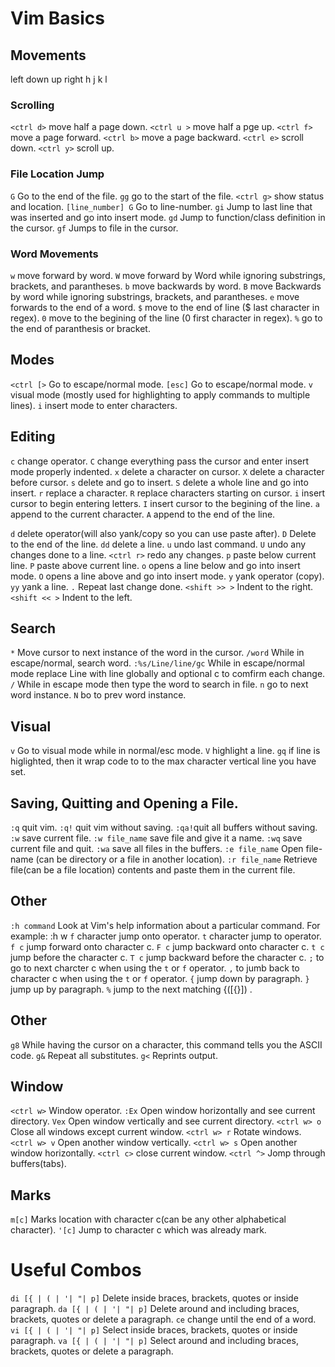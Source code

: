# Vim Basics

## Movements
left down up right
h    j    k  l

### Scrolling
`<ctrl d>` move half a page down.
`<ctrl u >` move half a pge up.
`<ctrl f>` move a page forward.
`<ctrl b>` move a page backward.
`<ctrl e>` scroll down.
`<ctrl y>` scroll up.

### File Location Jump
`G` Go to the end of the file.
`gg` go to the start of the file.
`<ctrl g>` show status and location.
`[line_number] G` Go to line-number.
`gi` Jump to last line that was inserted and go into insert mode.
`gd` Jump to function/class definition in the cursor.
`gf` Jumps to file in the cursor.

### Word Movements
`w` move forward by word.
`W` move forward by Word while ignoring substrings, brackets, and parantheses.
`b` move backwards by word.
`B` move Backwards by word while ignoring substrings, brackets, and parantheses.
`e` move forwards to the end of a word.
`$` move to the end of line ($ last character in regex).
`0` move to the begining of the line (0 first character in regex).
`%` go to the end of paranthesis or bracket.

## Modes
`<ctrl [>` Go to escape/normal mode.
`[esc]` Go to escape/normal mode.
`v` visual mode (mostly used for highlighting to apply commands to multiple lines).
`i` insert mode to enter characters.

## Editing
`c` change operator.
`C` change everything pass the cursor and enter insert mode properly indented.
`x` delete a character on cursor.
`X` delete a character before cursor.
`s` delete and go to insert.
`S` delete a whole line and go into insert.
`r` replace a character.
`R` replace characters starting on cursor.
`i` insert cursor to begin entering letters.
`I` insert cursor to the begining of the line. 
`a` append to the current character.
`A` append to the end of the line.

`d` delete operator(will also yank/copy so you can use paste after).
`D` Delete to the end of the line.
`dd` delete a line.
`u` undo last command.
`U` undo any changes done to a line.
`<ctrl r>` redo any changes.
`p` paste below current line.
`P` paste above current line.
`o` opens a line below and go into insert mode.
`O` opens a line above and go into insert mode.
`y` yank operator (copy).
`yy` yank a line.
`.` Repeat last change done.
`<shift >> >` Indent to the right.
`<shift << >` Indent to the left.

## Search
`*` Move cursor to next instance of the word in the cursor.
`/word` While in escape/normal, search word.
`:%s/Line/line/gc` While in escape/normal mode replace Line with line globally and optional c to comfirm each change.
`/` While in escape mode then type the word to search in file.
`n` go to next word instance.
`N` bo to prev word instance.

## Visual
`v` Go to visual mode while in normal/esc mode.
`V` highlight a line.
`gq` if line is higlighted, then it wrap code to to the max character vertical line you have set.

## Saving, Quitting and Opening a File. 
`:q` quit vim.
`:q!` quit vim without saving.
`:qa!`quit all buffers without saving.
`:w` save current file.
`:w file_name` save file and give it a name.
`:wq` save current file and quit.
`:wa` save all files in the buffers.
`:e file_name` Open file-name (can be directory or a file in another location).
`:r file_name` Retrieve file(can be a file location) contents and paste them in the current file.

## Other
`:h command` Look at Vim's help information about a particular command. For example: :h w
`f` character jump onto operator.
`t` character jump to operator.
`f c` jump forward onto character c.
`F c` jump backward onto character c.
`t c` jump before the character c.
`T c` jump backward before the character c.
`;` to go to next charcter c when using the `t` or `f` operator.
`,` to jumb back to character c when using the `t` or `f` operator.
`{` jump down by paragraph.
`}` jump up by paragraph.
`%` jump to the next matching {([{}]) .

## Other
`g8` While having the cursor on a character, this command tells you the ASCII code.
`g&` Repeat all substitutes.
`g<` Reprints output.

## Window
`<ctrl w>` Window operator.
`:Ex` Open window horizontally and see current directory.
`Vex` Open window vertically and see current directory.
`<ctrl w> o` Close all windows except current window.
`<ctrl w> r` Rotate windows.
`<ctrl w> v` Open another window vertically.
`<ctrl w> s` Open another window horizontally.
`<ctrl c>` close current window.
`<ctrl ^>` Jomp through buffers(tabs).

## Marks
`m[c]` Marks location with character c(can be any other alphabetical character).
`'[c]` Jump to character c which was already mark.

# Useful Combos 
`di [{ | ( | '| "| p]` Delete inside braces, brackets, quotes or inside paragraph.
`da [{ | ( | '| "| p]` Delete around and including braces, brackets, quotes or delete a paragraph.
`ce` change until the end of a word.
`vi [{ | ( | '| "| p]` Select inside braces, brackets, quotes or inside paragraph.
`va [{ | ( | '| "| p]` Select around and including braces, brackets, quotes or delete a paragraph.
